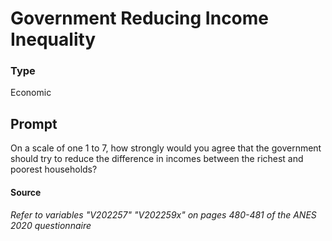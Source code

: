 # Government Reducing Income Inequality

### Type
Economic

## Prompt
On a scale of one 1 to 7, how strongly would you agree that the government should try to reduce the difference in incomes between the richest and poorest households?

#### Source
###### *Refer to variables "V202257" "V202259x" on pages 480-481 of the ANES 2020 questionnaire*
